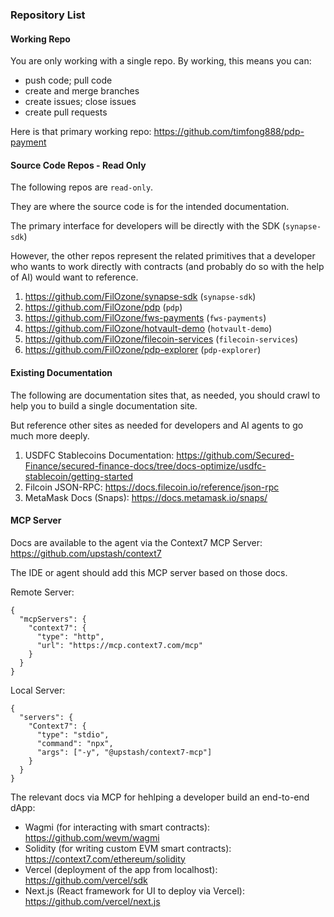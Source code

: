 ### Repository List
#### Working Repo
You are only working with a single repo.  By working, this means you can:
- push code; pull code
- create and merge branches
- create issues; close issues
- create pull requests

Here is that primary working repo: https://github.com/timfong888/pdp-payment


#### Source Code Repos - Read Only
The following repos are `read-only`.

They are where the source code is for the intended documentation.

The primary interface for developers will be directly with the SDK (`synapse-sdk`)

However, the other repos represent the related primitives that a developer who wants to work directly with contracts (and probably do so with the help of AI) would want to reference.

1. https://github.com/FilOzone/synapse-sdk (`synapse-sdk`)
2. https://github.com/FilOzone/pdp (`pdp`)
3. https://github.com/FilOzone/fws-payments (`fws-payments`)
4. https://github.com/FilOzone/hotvault-demo (`hotvault-demo`)
5. https://github.com/FilOzone/filecoin-services (`filecoin-services`)
6. https://github.com/FilOzone/pdp-explorer (`pdp-explorer`)

#### Existing Documentation
The following are documentation sites that, as needed, you should crawl to help you to build a single documentation site.  

But reference other sites as needed for developers and AI agents to go much more deeply.

1. USDFC Stablecoins Documentation: https://github.com/Secured-Finance/secured-finance-docs/tree/docs-optimize/usdfc-stablecoin/getting-started
2. Filcoin JSON-RPC: https://docs.filecoin.io/reference/json-rpc
3. MetaMask Docs (Snaps): https://docs.metamask.io/snaps/

#### MCP Server
Docs are available to the agent via the Context7 MCP Server: https://github.com/upstash/context7

The IDE or agent should add this MCP server based on those docs.

Remote Server:

```
{
  "mcpServers": {
    "context7": {
      "type": "http",
      "url": "https://mcp.context7.com/mcp"
    }
  }
}
```

Local Server:

```
{
  "servers": {
    "Context7": {
      "type": "stdio",
      "command": "npx",
      "args": ["-y", "@upstash/context7-mcp"]
    }
  }
}
```

The relevant docs via MCP for hehlping a developer build an end-to-end dApp:

- Wagmi (for interacting with smart contracts): https://github.com/wevm/wagmi
- Solidity (for writing custom EVM smart contracts): https://context7.com/ethereum/solidity
- Vercel (deployment of the app from localhost): https://github.com/vercel/sdk
- Next.js (React framework for UI to deploy via Vercel): https://github.com/vercel/next.js

  



